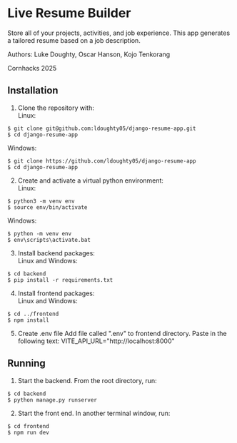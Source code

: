 # Live Resume Builder
Store all of your projects, activities, and job experience. This app generates a tailored resume based on a job description.

Authors: Luke Doughty, Oscar Hanson, Kojo Tenkorang  

Cornhacks 2025  

## Installation
1. Clone the repository with:  
Linux: 
```{bash}
$ git clone git@github.com:ldoughty05/django-resume-app.git
$ cd django-resume-app
```
Windows: 
```{bash}
$ git clone https://github.com/ldoughty05/django-resume-app
$ cd django-resume-app
```
2. Create and activate a virtual python environment:  
Linux:
```{bash}
$ python3 -m venv env
$ source env/bin/activate
```
Windows:
```{bash}
$ python -m venv env
$ env\scripts\activate.bat
```
3. Install backend packages:  
Linux and Windows:
```{bash}
$ cd backend
$ pip install -r requirements.txt
```
4. Install frontend packages:  
Linux and Windows: 
```{bash}
$ cd ../frontend
$ npm install
```
5. Create .env file
   Add file called ".env" to frontend directory.
   Paste in the following text: VITE_API_URL="http://localhost:8000"
## Running
1. Start the backend.
   From the root directory, run:
```{bash}
$ cd backend
$ python manage.py runserver
```
2. Start the front end.
     In another terminal window, run:
```{bash}
$ cd frontend
$ npm run dev
```


